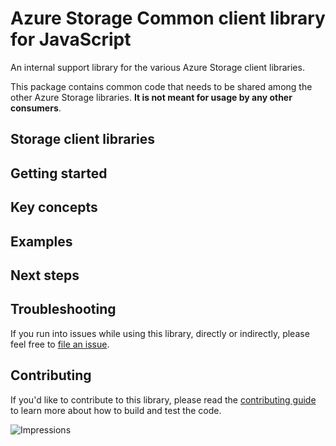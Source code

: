 # Azure Storage Common client library for JavaScript

An internal support library for the various Azure Storage client libraries.

This package contains common code that needs to be shared among the other Azure Storage libraries. **It is not meant for usage by any other consumers**.

## Storage client libraries

## Getting started



## Key concepts



## Examples



## Next steps



## Troubleshooting

If you run into issues while using this library, directly or indirectly, please feel free to [file an issue](https://github.com/Azure/azure-sdk-for-js/issues/new).

## Contributing

If you'd like to contribute to this library, please read the [contributing guide](https://github.com/Azure/azure-sdk-for-js/blob/main/CONTRIBUTING.md) to learn more about how to build and test the code.

![Impressions](https://azure-sdk-impressions.azurewebsites.net/api/impressions/azure-sdk-for-js%2Fsdk%2Fstorage%2Fstorage-common%2FREADME.png)
